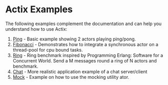 # Actix Examples

The following examples complement the documentation and can help you understand how to use Actix:

1. [Ping](https://github.com/actix/actix/blob/HEAD/actix/examples/ping.rs) - Basic example showing 2 actors playing ping/pong.
2. [Fibonacci](https://github.com/actix/actix/blob/HEAD/actix/examples/fibonacci.rs) - Demonstrates how to integrate a synchronous actor on a thread-pool for cpu bound tasks.
3. [Ring](https://github.com/actix/actix/blob/HEAD/actix/examples/ring.rs) - Ring benchmark inspired by Programming Erlang: Software for a Concurrent World. Send a M messages round a ring of N actors and benchmark.
4. [Chat](https://github.com/actix/actix/tree/HEAD/actix/examples/chat) - More realistic application example of a chat server/client
5. [Mock](https://github.com/actix/actix/tree/HEAD/actix/examples/mock.rs) - Example on how to use the mocking utility ator.
